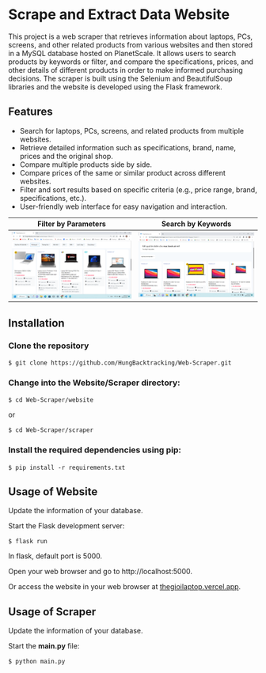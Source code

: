 # Scrape and Extract Data Website

This project is a web scraper that retrieves information about laptops, PCs, screens, and other related products from various websites and then stored in a MySQL database hosted on PlanetScale. It allows users to search products by keywords or filter, and compare the specifications, prices, and other details of different products in order to make informed purchasing decisions. The scraper is built using the Selenium and BeautifulSoup libraries and the website is developed using the Flask framework.

## Features

- Search for laptops, PCs, screens, and related products from multiple websites.
- Retrieve detailed information such as specifications, brand, name, prices and the original shop.
- Compare multiple products side by side.
- Compare prices of the same or similar product across different websites.
- Filter and sort results based on specific criteria (e.g., price range, brand, specifications, etc.).
- User-friendly web interface for easy navigation and interaction.

| Filter by Parameters                                    | Search by Keywords                                   |
|---------------------------------------------------|---------------------------------------------------|
| <img src="./demo/filter.png" width="1000px">     | <img src="./demo/search.png" width="1000px">    |

## Installation

### Clone the repository

```
$ git clone https://github.com/HungBacktracking/Web-Scraper.git
```

### Change into the Website/Scraper directory:

```
$ cd Web-Scraper/website
```

or

```
$ cd Web-Scraper/scraper
```

### Install the required dependencies using pip:

```
$ pip install -r requirements.txt
```

## Usage of Website

Update the information of your database.

Start the Flask development server:

```
$ flask run
```

In flask, default port is 5000.

Open your web browser and go to http://localhost:5000.

Or access the website in your web browser at [thegioilaptop.vercel.app](https://thegioilaptop.vercel.app/Laptop).

## Usage of Scraper

Update the information of your database.

Start the **main.py** file:

```
$ python main.py
```
